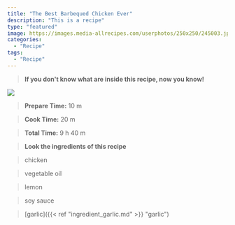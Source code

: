 ```yaml
---
title: "The Best Barbequed Chicken Ever"
description: "This is a recipe"
type: "featured"
image: https://images.media-allrecipes.com/userphotos/250x250/245003.jpg
categories: 
  - "Recipe"
tags: 
  - "Recipe"
---
```



>**If you don't know what are inside this recipe, now you know!**

![](../images/Recipes-Banner.jpg)
> **Prepare Time:** 10 m


> **Cook Time:** 20 m


> **Total Time:** 9 h 40 m

> **Look the ingredients of this recipe**

> chicken

> vegetable oil

> lemon

> soy sauce

> [garlic]({{< ref "ingredient_garlic.md" >}} "garlic")

